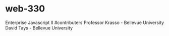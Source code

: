 # web-330
Enterprise Javascript II
#contributers
Professor Krasso - Bellevue University
David Tays - Bellevue University
